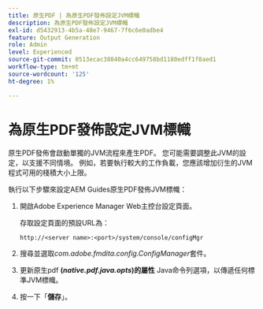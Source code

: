 ```yaml
---
title: 原生PDF | 為原生PDF發佈設定JVM標幟
description: 為原生PDF發佈設定JVM標幟
exl-id: d5432913-4b5a-48e7-9467-7f6c6e0adbe4
feature: Output Generation
role: Admin
level: Experienced
source-git-commit: 0513ecac38840a4cc649758bd1180edff1f8aed1
workflow-type: tm+mt
source-wordcount: '125'
ht-degree: 1%

---
```


# 為原生PDF發佈設定JVM標幟

原生PDF發佈會啟動單獨的JVM流程來產生PDF。 您可能需要調整此JVM的設定，以支援不同情境。 例如，若要執行較大的工作負載，您應該增加衍生的JVM程式可用的棧積大小上限。

執行以下步驟來設定AEM Guides原生PDF發佈JVM標幟：

1. 開啟Adobe Experience Manager Web主控台設定頁面。

   存取設定頁面的預設URL為：

   ```http
   http://<server name>:<port>/system/console/configMgr
   ```

1. 搜尋並選取&#x200B;*com.adobe.fmdita.config.ConfigManager*&#x200B;套件。

1. 更新原生pdf **(*native.pdf.java.opts*)的屬性** Java命令列選項，以傳遞任何標準JVM標幟。



1. 按一下「**儲存**」。
